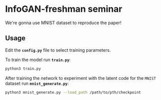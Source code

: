 # InfoGAN-freshman seminar
We're gonna use MNIST dataset to reproduce the paper!

## Usage
Edit the **`config.py`** file to select training parameters.

To train the model run **`train.py`**:
```sh
python3 train.py
```
After training the network to experiment with the latent code for the `MNIST` dataset run **`mnist_generate.py`**:
```sh
python3 mnist_generate.py --load_path /path/to/pth/checkpoint
```

